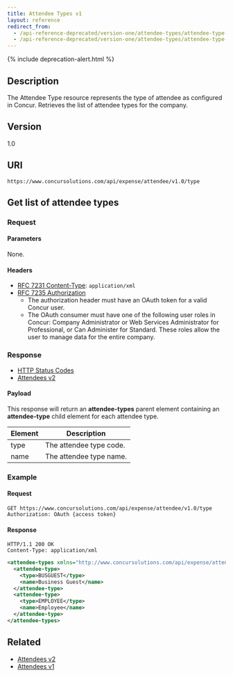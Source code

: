 ```yaml
---
title: Attendee Types v1
layout: reference
redirect_from:
  - /api-reference-deprecated/version-one/attendee-types/attendee-type-resource-get.html
  - /api-reference-deprecated/version-one/attendee-types/attendee-type-resource.html
---
```


{% include deprecation-alert.html %}

## Description
 
The Attendee Type resource represents the type of attendee as configured in Concur. Retrieves the list of attendee types for the company.

## Version

1.0

## URI

```
https://www.concursolutions.com/api/expense/attendee/v1.0/type
```

## Get list of attendee types

### Request

#### Parameters

None.

#### Headers

* [RFC 7231 Content-Type](https://tools.ietf.org/html/rfc7231#section-3.1.1.5): `application/xml`
* [RFC 7235 Authorization](https://tools.ietf.org/html/rfc7235#section-4.2)
  * The authorization header must have an OAuth token for a valid Concur user.
  * The OAuth consumer must have one of the following user roles in Concur: Company Administrator or Web Services Administrator for Professional, or Can Administer for Standard. These roles allow the user to manage data for the entire company.

### Response

* [HTTP Status Codes](/tools-support/reference/http-codes.html)
* [Attendees v2](/api-reference/expense/attendees/v2.attendees.html)

#### Payload

This response will return an **attendee-types** parent element containing an **attendee-type** child element for each attendee type.

Element|Description
---|---
type|The attendee type code.
name|The attendee type name.

### Example

#### Request

```shell
GET https://www.concursolutions.com/api/expense/attendee/v1.0/type
Authorization: OAuth {access token}
```

#### Response

```shell
HTTP/1.1 200 OK
Content-Type: application/xml
```

```xml
<attendee-types xmlns="http://www.concursolutions.com/api/expense/attendee/2010/05" xmlns:i="http://www.w3.org/2001/XMLSchema-instance">
  <attendee-type>
    <type>BUSGUEST</type>
    <name>Business Guest</name>
  </attendee-type>
  <attendee-type>
    <type>EMPLOYEE</type>
    <name>Employee</name>
  </attendee-type>
</attendee-types>
```

## Related

* [Attendees v2](/api-reference/expense/attendees/v2.attendees.html)
* [Attendees v1](/api-reference/expense/attendees/v1.attendees.html)
